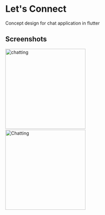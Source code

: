 # Let's Connect
Concept design for chat application in flutter


## Screenshots
<p>
<img src="https://raw.githubusercontent.com/iamhimanshu0/Flutter_/master/letsConnect/images/ss.jpeg" alt="chatting" width="250">
&nbsp;&nbsp;
<img src="https://raw.githubusercontent.com/iamhimanshu0/Flutter_/master/letsConnect/images/ss1.jpeg" alt="Chatting" width="250">
</p>

